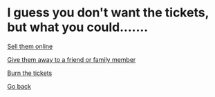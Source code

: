 # I guess you don't want the tickets, but what you could.......     
[Sell them online](decline/Sell.md)   

[Give them away to a friend or family member](decline/GiveAway.md)

[Burn the tickets](decline/Burn.md)    

[Go back](../home.md)


